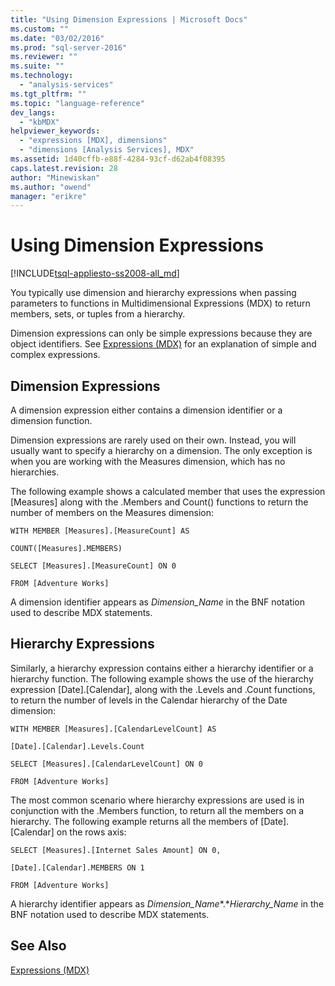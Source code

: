 ```yaml
---
title: "Using Dimension Expressions | Microsoft Docs"
ms.custom: ""
ms.date: "03/02/2016"
ms.prod: "sql-server-2016"
ms.reviewer: ""
ms.suite: ""
ms.technology: 
  - "analysis-services"
ms.tgt_pltfrm: ""
ms.topic: "language-reference"
dev_langs: 
  - "kbMDX"
helpviewer_keywords: 
  - "expressions [MDX], dimensions"
  - "dimensions [Analysis Services], MDX"
ms.assetid: 1d40cffb-e88f-4284-93cf-d62ab4f08395
caps.latest.revision: 28
author: "Minewiskan"
ms.author: "owend"
manager: "erikre"
---
```

# Using Dimension Expressions
[!INCLUDE[tsql-appliesto-ss2008-all_md](../includes/tsql-appliesto-ss2008-all-md.md)]

  You typically use dimension and hierarchy expressions when passing parameters to functions in Multidimensional Expressions (MDX) to return members, sets, or tuples from a hierarchy.  
  
 Dimension expressions can only be simple expressions because they are object identifiers. See [Expressions &#40;MDX&#41;](../mdx/expressions-mdx.md) for an explanation of simple and complex expressions.  
  
## Dimension Expressions  
 A dimension expression either contains a dimension identifier or a dimension function.  
  
 Dimension expressions are rarely used on their own. Instead, you will usually want to specify a hierarchy on a dimension. The only exception is when you are working with the Measures dimension, which has no hierarchies.  
  
 The following example shows a calculated member that uses the expression [Measures] along with the .Members and Count() functions to return the number of members on the Measures dimension:  
  
 `WITH MEMBER [Measures].[MeasureCount] AS`  
  
 `COUNT([Measures].MEMBERS)`  
  
 `SELECT [Measures].[MeasureCount] ON 0`  
  
 `FROM [Adventure Works]`  
  
 A dimension identifier appears as *Dimension_Name* in the BNF notation used to describe MDX statements.  
  
## Hierarchy Expressions  
 Similarly, a hierarchy expression contains either a hierarchy identifier or a hierarchy function. The following example shows the use of the hierarchy expression [Date].[Calendar], along with the .Levels and .Count functions, to return the number of levels in the Calendar hierarchy of the Date dimension:  
  
 `WITH MEMBER [Measures].[CalendarLevelCount] AS`  
  
 `[Date].[Calendar].Levels.Count`  
  
 `SELECT [Measures].[CalendarLevelCount] ON 0`  
  
 `FROM [Adventure Works]`  
  
 The most common scenario where hierarchy expressions are used is in conjunction with the .Members function, to return all the members on a hierarchy. The following example returns all the members of [Date].[Calendar] on the rows axis:  
  
 `SELECT [Measures].[Internet Sales Amount] ON 0,`  
  
 `[Date].[Calendar].MEMBERS ON 1`  
  
 `FROM [Adventure Works]`  
  
 A hierarchy identifier appears as *Dimension_Name**.**Hierarchy_Name* in the BNF notation used to describe MDX statements.  
  
## See Also  
 [Expressions &#40;MDX&#41;](../mdx/expressions-mdx.md)  
  
  
